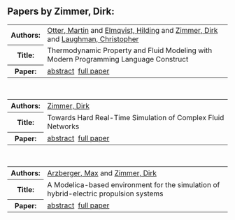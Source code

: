 <h2>Papers by Zimmer, Dirk:</h2>
<!-- Begin papers -->
<table>
<tr><th>Authors:</th><td>
<a href="../authors/author_183.html">Otter, Martin</a> and 
<a href="../authors/author_060.html">Elmqvist, Hilding</a> and 
<a href="../authors/author_267.html">Zimmer, Dirk</a> and 
<a href="../authors/author_141.html">Laughman, Christopher</a>
</td></tr>
<tr><th>Title:  </th><td>Thermodynamic Property and Fluid Modeling with Modern Programming Language Construct</td></tr>
<tr><th>Paper:  </th><td><a href="../abstracts/Modelica2019abstract5C2.pdf">abstract</a>&nbsp;&nbsp;<a href="../papers/Modelica2019paper5C2.pdf">full paper</a></td></tr>
</table>
<br>
<table>
<tr><th>Authors:</th><td>
<a href="../authors/author_267.html">Zimmer, Dirk</a>
</td></tr>
<tr><th>Title:  </th><td>Towards Hard Real-Time Simulation of Complex Fluid Networks</td></tr>
<tr><th>Paper:  </th><td><a href="../abstracts/Modelica2019abstract5C1.pdf">abstract</a>&nbsp;&nbsp;<a href="../papers/Modelica2019paper5C1.pdf">full paper</a></td></tr>
</table>
<br>
<table>
<tr><th>Authors:</th><td>
<a href="../authors/author_007.html">Arzberger, Max</a> and 
<a href="../authors/author_267.html">Zimmer, Dirk</a>
</td></tr>
<tr><th>Title:  </th><td>A Modelica-based environment for the simulation of hybrid-electric propulsion systems</td></tr>
<tr><th>Paper:  </th><td><a href="../abstracts/Modelica2019abstract4C2.pdf">abstract</a>&nbsp;&nbsp;<a href="../papers/Modelica2019paper4C2.pdf">full paper</a></td></tr>
</table>
<br>
<!-- End papers -->